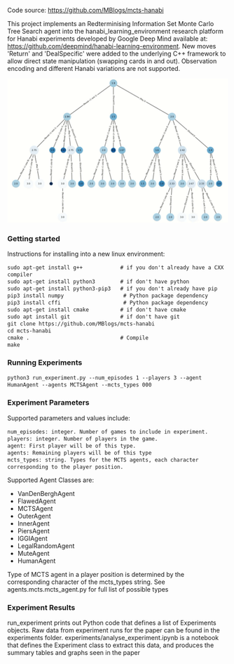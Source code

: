 Code source: https://github.com/MBlogs/mcts-hanabi

This project implements an Redterminising Information Set Monte Carlo Tree Search agent into the hanabi\_learning\_environment research platform for Hanabi experiments developed by Google Deep Mind available at: https://github.com/deepmind/hanabi-learning-environment.
New moves 'Return' and 'DealSpecific' were added to the underlying C++ framework to allow direct state manipulation (swapping cards in and out). Observation encoding and different Hanabi variations are not supported.

![](mcts.gif)

### Getting started
Instructions for installing into a new linux environment:
```
sudo apt-get install g++            # if you don't already have a CXX compiler
sudo apt-get install python3        # if don't have python
sudo apt-get install python3-pip3   # if you don't already have pip
pip3 install numpy                   # Python package dependency
pip3 install cffi                    # Python package dependency
sudo apt-get install cmake          # if don't have cmake
sudo apt install git                # if don't have git
git clone https://github.com/MBlogs/mcts-hanabi
cd mcts-hanabi
cmake .                             # Compile
make                       
```
### Running Experiments
```
python3 run_experiment.py --num_episodes 1 --players 3 --agent HumanAgent --agents MCTSAgent --mcts_types 000
```
### Experiment Parameters
Supported parameters and values include:
```
num_episodes: integer. Number of games to include in experiment.
players: integer. Number of players in the game.
agent: First player will be of this type.
agents: Remaining players will be of this type
mcts_types: string. Types for the MCTS agents, each character corresponding to the player position.
```
Supported Agent Classes are:
- VanDenBerghAgent
- FlawedAgent
- MCTSAgent
- OuterAgent
- InnerAgent
- PiersAgent
- IGGIAgent
- LegalRandomAgent
- MuteAgent
- HumanAgent

Type of MCTS agent in a player position is determined by the corresponding character of the mcts_types string. See agents.mcts.mcts_agent.py for full list of possible types

### Experiment Results
run_experiment prints out Python code that defines a list of Experiments objects.
Raw data from experiment runs for the paper can be found in the experiments folder.
experiments/analyse_experiment.ipynb is a notebook that defines the Experiment class to extract this data, and produces the summary tables and graphs seen in the paper